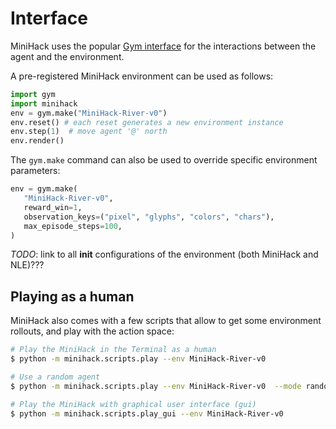 # Interface

MiniHack uses the popular [Gym interface](https://github.com/openai/gym) for the interactions between the agent and the environment.

A pre-registered MiniHack environment can be used as follows:

```python
import gym
import minihack
env = gym.make("MiniHack-River-v0")
env.reset() # each reset generates a new environment instance
env.step(1)  # move agent '@' north
env.render()
```

The `gym.make` command can also be used to override specific environment parameters:
```python
env = gym.make(
   "MiniHack-River-v0",
   reward_win=1,
   observation_keys=("pixel", "glyphs", "colors", "chars"),
   max_episode_steps=100,
)
```

_TODO_: link to all __init__ configurations of the environment (both MiniHack and NLE)???


## Playing as a human

MiniHack also comes with a few scripts that allow to get some environment rollouts, and play with the action space:

```bash
# Play the MiniHack in the Terminal as a human
$ python -m minihack.scripts.play --env MiniHack-River-v0

# Use a random agent
$ python -m minihack.scripts.play --env MiniHack-River-v0  --mode random

# Play the MiniHack with graphical user interface (gui)
$ python -m minihack.scripts.play_gui --env MiniHack-River-v0
```

